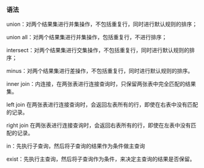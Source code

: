 ### 语法

union：对两个结果集进行并集操作，不包括重复行，同时进行默认规则的排序；

union all：对两个结果集进行并集操作，包括重复行，不进行排序；

intersect：对两个结果集进行交集操作，不包括重复行，同时进行默认规则的排序；

minus：对两个结果集进行差操作，不包括重复行，同时进行默认规则的排序。

inner join：内连接，在两张表进行连接查询时，只保留两张表中完全匹配的结果集。

left join 在两张表进行连接查询时，会返回左表所有的行，即使在右表中没有匹配的记录。

right join 在两张表进行连接查询时，会返回右表所有的行，即使在左表中没有匹配的记录。

in：先执行子查询，然后将子查询的结果作为条件做主查询

exist：先执行主查询，然后将子查询作为条件，来决定主查询的结果是否保留。
